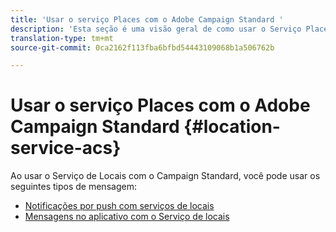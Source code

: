 ```yaml
---
title: 'Usar o serviço Places com o Adobe Campaign Standard '
description: 'Esta seção é uma visão geral de como usar o Serviço Places com o Campaign Standard. '
translation-type: tm+mt
source-git-commit: 0ca2162f113fba6bfbd54443109068b1a506762b

---
```



# Usar o serviço Places com o Adobe Campaign Standard {#location-service-acs}

Ao usar o Serviço de Locais com o Campaign Standard, você pode usar os seguintes tipos de mensagem:

* [Notificações por push com serviços de locais](/help/use-places-with-other-solutions/places-acs/places-acs-push-notifications.md)
* [Mensagens no aplicativo com o Serviço de locais](/help/use-places-with-other-solutions/places-acs/places-acs-in-app-messages.md)